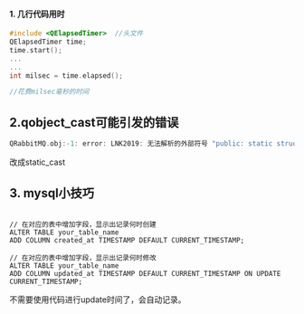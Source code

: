 #### 1. 几行代码用时

```c++
#include <QElapsedTimer>  //头文件
QElapsedTimer time;
time.start();
...
...
int milsec = time.elapsed();

//花费milsec毫秒的时间
```

## 2.qobject_cast可能引发的错误

```c++
QRabbitMQ.obj:-1: error: LNK2019: 无法解析的外部符号 "public: static struct QMetaObject const QAmqpQueue::staticMetaObject" (?staticMetaObject@QAmqpQueue@@2UQMetaObject@@B)，函数 "private: void __cdecl QRabbitMQ::queueDeclared(void)" (?queueDeclared@QRabbitMQ@@AEAAXXZ) 中引用了该符号
```

改成static_cast

## 3. mysql小技巧

```mysql

// 在对应的表中增加字段，显示出记录何时创建
ALTER TABLE your_table_name
ADD COLUMN created_at TIMESTAMP DEFAULT CURRENT_TIMESTAMP;

// 在对应的表中增加字段，显示出记录何时修改
ALTER TABLE your_table_name
ADD COLUMN updated_at TIMESTAMP DEFAULT CURRENT_TIMESTAMP ON UPDATE CURRENT_TIMESTAMP;

```

不需要使用代码进行update时间了，会自动记录。
